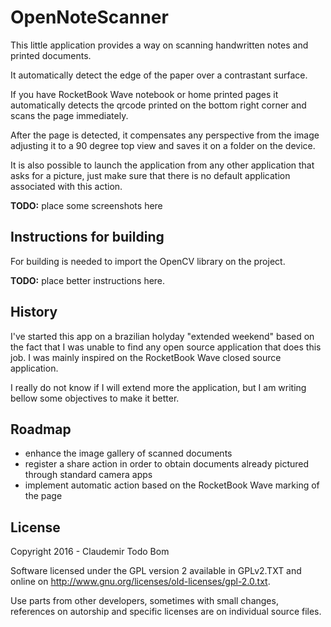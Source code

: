 OpenNoteScanner
===============

This little application provides a way on scanning handwritten notes and printed documents.

It automatically detect the edge of the paper over a contrastant surface.

If you have RocketBook Wave notebook or home printed pages it automatically detects the qrcode printed on the bottom right corner and scans the page immediately.

After the page is detected, it compensates any perspective from the image adjusting it to a 90 degree top view and saves it on a folder on the device.

It is also possible to launch the application from any other application that asks for a picture, just make sure that there is no default application associated with this action.

**TODO:** place some screenshots here

Instructions for building
-------------------------

For building is needed to import the OpenCV library on the project.

**TODO:** place better instructions here.

History
-------

I've started this app on a brazilian holyday "extended weekend" based on the fact that I was unable to find any open source application that does this job. I was mainly inspired on the RocketBook Wave closed source application.

I really do not know if I will extend more the application, but I am writing bellow some objectives to make it better.

Roadmap
-------

* enhance the image gallery of scanned documents
* register a share action in order to obtain documents already pictured through standard camera apps
* implement automatic action based on the RocketBook Wave marking of the page

License
-------

Copyright 2016 - Claudemir Todo Bom

Software licensed under the GPL version 2 available in GPLv2.TXT and
online on http://www.gnu.org/licenses/old-licenses/gpl-2.0.txt.

Use parts from other developers, sometimes with small changes,
references on autorship and specific licenses are on individual
source files.
